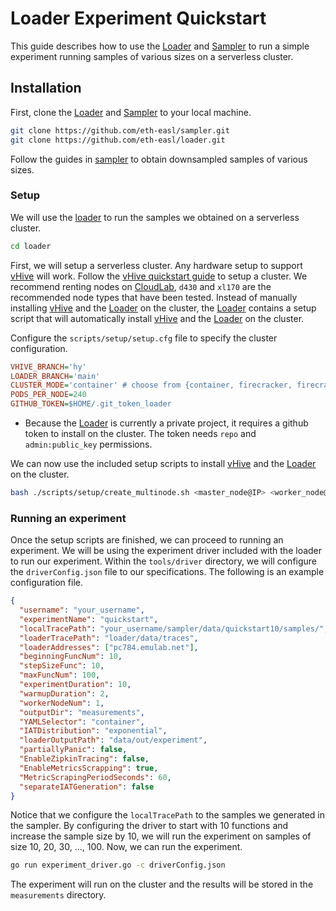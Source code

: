 # Loader Experiment Quickstart

This guide describes how to use the [Loader](https://github.com/eth-easl/loader) and [Sampler](https://github.com/eth-easl/sampler) to run a simple experiment running samples of various sizes on a serverless cluster.

## Installation

First, clone the [Loader][loader] and [Sampler][sampler] to your local machine.

```bash
git clone https://github.com/eth-easl/sampler.git
git clone https://github.com/eth-easl/loader.git
```

Follow the guides in [sampler][sampler] to obtain downsampled samples of various sizes.

### Setup

We will use the [loader][loader] to run the samples we obtained on a serverless cluster.

```bash
cd loader
```

First, we will setup a serverless cluster. Any hardware setup to support [vHive][vhive] will work. Follow the [vHive quickstart guide](https://github.com/vhive-serverless/vHive/blob/main/docs/quickstart_guide.md#i-host-platform-requirements) to setup a cluster. We recommend renting nodes on [CloudLab](https://www.cloudlab.us/), `d430` and `xl170` are the recommended node types that have been tested.
Instead of manually installing [vHive][vhive] and the [Loader][loader] on the cluster, the [Loader][loader] contains a setup script that will automatically install [vHive][vhive] and the [Loader][loader] on the cluster.

Configure the `scripts/setup/setup.cfg` file to specify the cluster configuration.

```cfg
VHIVE_BRANCH='hy'
LOADER_BRANCH='main'
CLUSTER_MODE='container' # choose from {container, firecracker, firecracker_snapshots}
PODS_PER_NODE=240
GITHUB_TOKEN=$HOME/.git_token_loader
```

- Because the [Loader][loader] is currently a private project, it requires a github token to install on the cluster. The token needs `repo` and `admin:public_key` permissions.

We can now use the included setup scripts to install [vHive][vhive] and the [Loader][loader] on the cluster.

```bash
bash ./scripts/setup/create_multinode.sh <master_node@IP> <worker_node@IP> ...
```

### Running an experiment

Once the setup scripts are finished, we can proceed to running an experiment. We will be using the experiment driver included with the loader to run our experiment.
Within the `tools/driver` directory, we will configure the `driverConfig.json` file to our specifications. The following is an example configuration file.

```json
{
  "username": "your_username",
  "experimentName": "quickstart",
  "localTracePath": "your_username/sampler/data/quickstart10/samples/",
  "loaderTracePath": "loader/data/traces",
  "loaderAddresses": ["pc784.emulab.net"],
  "beginningFuncNum": 10,
  "stepSizeFunc": 10,
  "maxFuncNum": 100,
  "experimentDuration": 10,
  "warmupDuration": 2,
  "workerNodeNum": 1,
  "outputDir": "measurements",
  "YAMLSelector": "container",
  "IATDistribution": "exponential",
  "loaderOutputPath": "data/out/experiment",
  "partiallyPanic": false,
  "EnableZipkinTracing": false,
  "EnableMetricsScrapping": true,
  "MetricScrapingPeriodSeconds": 60,
  "separateIATGeneration": false
}
```

Notice that we configure the `localTracePath` to the samples we generated in the sampler. By configuring the driver to start with 10 functions and increase the sample size by 10, we will run the experiment on samples of size 10, 20, 30, ..., 100.
Now, we can run the experiment.

```bash
go run experiment_driver.go -c driverConfig.json
```

The experiment will run on the cluster and the results will be stored in the `measurements` directory.

[loader]: https://github.com/eth-easl/loader
[sampler]: https://github.com/eth-easl/sampler
[vhive]: https://github.com/vhive-serverless/vHive
